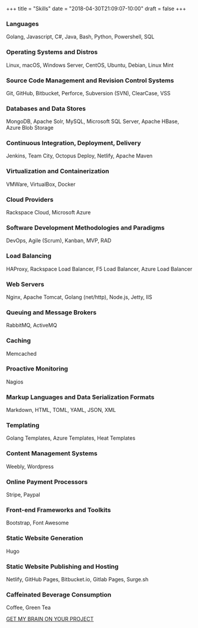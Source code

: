 +++
title = "Skills"
date = "2018-04-30T21:09:07-10:00"
draft = false
+++

### Languages
Golang, Javascript, C#, Java, Bash, Python, Powershell, SQL
<p class="mb-5"></p>

### Operating Systems and Distros
Linux, macOS, Windows Server, CentOS, Ubuntu, Debian, Linux Mint  
<p class="mb-5"></p>

### Source Code Management and Revision Control Systems
Git, GitHub, Bitbucket, Perforce, Subversion (SVN), ClearCase, VSS
<p class="mb-5"></p>

### Databases and Data Stores
MongoDB, Apache Solr, MySQL, Microsoft SQL Server, Apache HBase, Azure Blob Storage
<p class="mb-5"></p>

### Continuous Integration, Deployment, Delivery
Jenkins, Team City, Octopus Deploy, Netlify, Apache Maven
<p class="mb-5"></p>

### Virtualization and Containerization
VMWare, VirtualBox, Docker
<p class="mb-5"></p>

### Cloud Providers
Rackspace Cloud, Microsoft Azure
<p class="mb-5"></p>

### Software Development Methodologies and Paradigms
DevOps, Agile (Scrum), Kanban, MVP, RAD
<p class="mb-5"></p>

### Load Balancing
HAProxy, Rackspace Load Balancer, F5 Load Balancer, Azure Load Balancer
<p class="mb-5"></p>

### Web Servers
Nginx, Apache Tomcat, Golang (net/http), Node.js, Jetty, IIS
<p class="mb-5"></p>

### Queuing and Message Brokers
RabbitMQ, ActiveMQ
<p class="mb-5"></p>

### Caching
Memcached
<p class="mb-5"></p>

### Proactive Monitoring
Nagios
<p class="mb-5"></p>

### Markup Languages and Data Serialization Formats
Markdown, HTML, TOML, YAML, JSON, XML
<p class="mb-5"></p>

### Templating
Golang Templates, Azure Templates, Heat Templates
<p class="mb-5"></p>

### Content Management Systems
Weebly, Wordpress
<p class="mb-5"></p>

### Online Payment Processors
Stripe, Paypal
<p class="mb-5"></p>

### Front-end Frameworks and Toolkits
Bootstrap, Font Awesome
<p class="mb-5"></p>

### Static Website Generation
Hugo
<p class="mb-5"></p>

### Static Website Publishing and Hosting
Netlify, GitHub Pages, Bitbucket.io, Gitlab Pages, Surge.sh
<p class="mb-5"></p>

### Caffeinated Beverage Consumption
Coffee, Green Tea
<p class="mb-5"></p>

<div class="text-center">
  <a href="/contact/" class="btn text-center btn-lg mt-2 mb-5 bg-green">GET MY BRAIN ON YOUR PROJECT</a>
</div>

